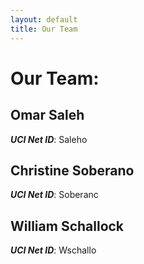 ```yaml
---
layout: default
title: Our Team
---
```


# Our Team:


## Omar Saleh
***UCI Net ID***: Saleho

## Christine Soberano 
***UCI Net ID***: Soberanc

## William Schallock 
***UCI Net ID***: Wschallo
